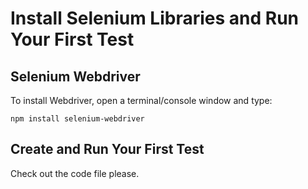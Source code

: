 # Install Selenium Libraries and Run Your First Test
## Selenium Webdriver
To install Webdriver, open a terminal/console window and type:
```
npm install selenium-webdriver
```
## Create and Run Your First Test
Check out the code file please.
